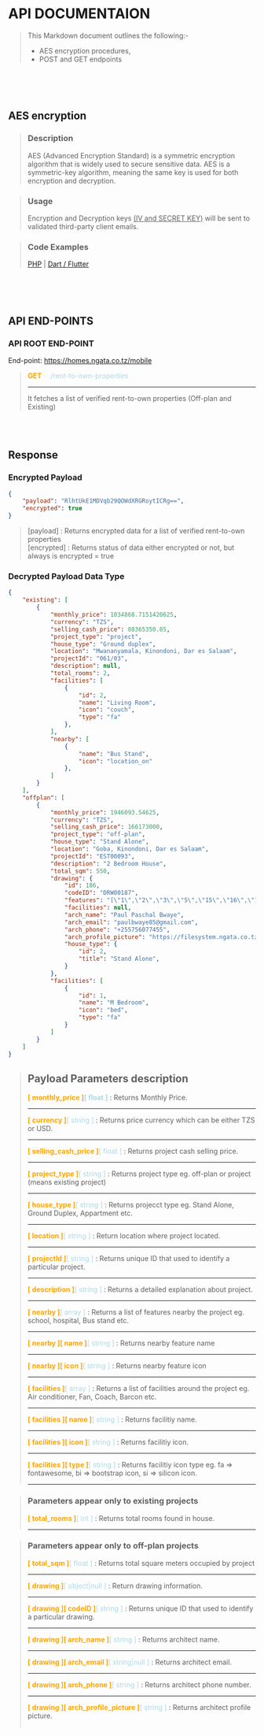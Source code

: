 # API DOCUMENTAION
>This Markdown document outlines the following:-
>* AES encryption procedures, 
>* POST and GET endpoints 
<br>
<br>

<br>

<!-- * error handling, and 
* authentication requirements for your API.  -->

## AES encryption
> ### Description
> AES (Advanced Encryption Standard) is a symmetric encryption algorithm that is widely used to secure sensitive data. AES is a symmetric-key algorithm, meaning the same key is used for both encryption and decryption. <br>

>### Usage
> Encryption and Decryption keys <u>(IV and SECRET KEY)</u> will be sent to  validated third-party client emails.

>### Code Examples
>[PHP](PHP.md) | [Dart / Flutter](FLUTTER.md)
<br>
<br>

<br>

## API END-POINTS
### API ROOT END-POINT 
End-point: https://homes.ngata.co.tz/mobile


> <b style="color:orange">GET</b> &emsp;<span style="color: lightblue">/rent-to-own-properties</span> <br> <hr>
> It fetches a list of verified rent-to-own properties (Off-plan and Existing) 
<br>
<br>

## Response
### Encrypted Payload
```json 
{
    "payload": "RlhtUkE1MDVqb29QOWdXRGRoytICRg==",
    "encrypted": true
}
```
> [payload] : Returns encrypted data for a list of verified rent-to-own properties <br>
> [encrypted] : Returns status of data either encrypted or not, but always is encrypted = true

### Decrypted Payload Data Type
```json
{
    "existing": [
        {
            "monthly_price": 1034868.7151420625,
            "currency": "TZS",
            "selling_cash_price": 88365350.85,
            "project_type": "project",
            "house_type": "Ground duplex",
            "location": "Mwananyamala, Kinondoni, Dar es Salaam",
            "projectId": "061/03",
            "description": null,
            "total_rooms": 2,
            "facilities": [
                {
                    "id": 2,
                    "name": "Living Room",
                    "icon": "couch",
                    "type": "fa"
                },
            ],
            "nearby": [
                {
                    "name": "Bus Stand",
                    "icon": "location_on"
                },
            ]
        }
    ], 
    "offplan": [
        {
            "monthly_price": 1946093.54625,
            "currency": "TZS",
            "selling_cash_price": 166173000,
            "project_type": "off-plan",
            "house_type": "Stand Alone",
            "location": "Goba, Kinondoni, Dar es Salaam",
            "projectId": "EST00093",
            "description": "2 Bedroom House",
            "total_sqm": 550,
            "drawing": {
                "id": 186,
                "codeID": "DRW00187",
                "features": "[\"1\",\"2\",\"3\",\"5\",\"15\",\"16\",\"17\"]",
                "facilities": null,
                "arch_name": "Paul Paschal Bwaye",
                "arch_email": "paulbwaye85@gmail.com",
                "arch_phone": "+255756077455",
                "arch_profile_picture": "https://filesystem.ngata.co.tz/avatars/avatar0.webp",
                "house_type": {
                    "id": 2,
                    "title": "Stand Alone",
                }
            },
            "facilities": [
                {
                    "id": 1,
                    "name": "M Bedroom",
                    "icon": "bed",
                    "type": "fa"
                }
            ]
        }
    ]
}
```
> ## Payload Parameters description
> <b style="color:orange;">[ monthly_price ]</b><b style="color:lightblue">[ float ]</b> : Returns Monthly Price. <hr>
> <b style="color:orange;">[ currency ]</b><span style="color:lightblue">[ string ]</span> : Returns price currency which can be either TZS or USD. <hr>
> <b style="color:orange;">[ selling_cash_price ]</b><span style="color:lightblue">[ float ]</span> : Returns project cash selling price.<br><hr>
> <b style="color:orange;">[ project_type ]</b><span style="color:lightblue">[ string ]</span> : Returns project type eg. off-plan or project (means existing project)<br><hr>
> <b style="color:orange;">[ house_type ]</b><span style="color:lightblue">[ string ]</span> : Returns projecct type eg. Stand Alone, Ground Duplex, Appartment etc.<br><hr>
> <b style="color:orange;">[ location ]</b><span style="color:lightblue">[ string ]</span> : Return location where project located. <br><hr>
> <b style="color:orange;">[ projectId ]</b><span style="color:lightblue">[ string ]</span> : Returns unique ID that used to identify a particular project.<br><hr>
> <b style="color:orange;">[ description ]</b><span style="color:lightblue">[ string ]</span> : Returns a detailed explanation about project.<br><hr>
> <b style="color:orange;">[ nearby ]</b><span style="color:lightblue">[ array ]</span> : Returns a list of features nearby the project eg. school, hospital, Bus stand etc.<hr>
> <b style="color:orange;">[ nearby ][ name ]</b><span style="color:lightblue">[ string ]</span> : Returns nearby feature name<hr>
> <b style="color:orange;">[ nearby ][ icon ]</b><span style="color:lightblue">[ string ]</span> : Returns nearby feature icon<hr>
> <b style="color:orange;">[ facilities ]</b><span style="color:lightblue">[ array ]</span> : Returns a list of facilities around the project eg. Air conditioner, Fan, Coach, Barcon etc.<hr>
> <b style="color:orange;">[ facilities ][ name ]</b><span style="color:lightblue">[ string ]</span> : Returns facilitiy name.<hr>
> <b style="color:orange;">[ facilities ][ icon ]</b><span style="color:lightblue">[ string ]</span> : Returns facilitiy icon.<hr>
> <b style="color:orange;">[ facilities ][ type ]</b><span style="color:lightblue">[ string ]</span> : Returns facilitiy icon type eg. fa => fontawesome, bi => bootstrap icon, si => silicon icon.<hr>

> ### Parameters appear only to existing projects
> <b style="color:orange;">[ total_rooms ]</b><span style="color:lightblue">[ int ]</span> : Returns total rooms found in house.<hr>


> ### Parameters appear only to off-plan projects 
> <b style="color:orange;">[ total_sqm ]</b><span style="color:lightblue">[ float ]</span> : Returns total square meters occupied by project<hr>
> <b style="color:orange;">[ drawing ]</b><span style="color:lightblue">[ object|null ]</span> : Return drawing information.<br><hr>
> <b style="color:orange;">[ drawing ][ codeID ]</b><span style="color:lightblue">[ string ]</span> : Returns unique ID that used to identify a particular drawing.<br><hr>
> <b style="color:orange;">[ drawing ][ arch_name ]</b><span style="color:lightblue">[ string ]</span> : Returns architect name.<br><hr>
> <b style="color:orange;">[ drawing ][ arch_email ]</b><span style="color:lightblue">[ string|null ]</span> : Returns architect email.<br><hr>
> <b style="color:orange;">[ drawing ][ arch_phone ]</b><span style="color:lightblue">[ string ]</span> : Returns architect phone number.<br><hr>
> <b style="color:orange;">[ drawing ][ arch_profile_picture ]</b><span style="color:lightblue">[ string ]</span> : Returns architect profile picture.
> <br>
> <br>